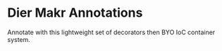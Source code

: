 # Dier Makr Annotations

Annotate with this lightweight set of decorators then BYO IoC container system.
